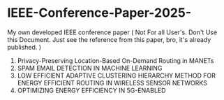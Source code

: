 # IEEE-Conference-Paper-2025-
My own developed IEEE conference paper ( Not For all User's. Don't Use this Document. Just see the reference from this paper, bro, it's already published. ) 
1. Privacy-Preserving Location-Based On-Demand Routing in MANETs
2. SPAM EMAIL DETECTION IN MACHINE LEARNING
3. LOW EFFICIENT ADAPTIVE CLUSTERING HIERARCHY METHOD FOR ENERGY EFFICIENT ROUTING IN WIRELESS SENSOR NETWORKS
4. OPTIMIZING ENERGY EFFICIENCY IN 5G-ENABLED
